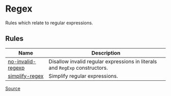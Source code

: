 <!--
 generated docs file, do not edit by hand, see xtask/docgen 
-->

# Regex

Rules which relate to regular expressions.
## Rules
| Name | Description |
| ---- | ----------- |
| [no-invalid-regexp](./no-invalid-regexp.md) | Disallow invalid regular expressions in literals and `RegExp` constructors. |
| [simplify-regex](./simplify-regex.md) | Simplify regular expressions. |

[Source](https://github.com/rslint/rslint/tree/master/crates/rslint_core/src/groups/regex)